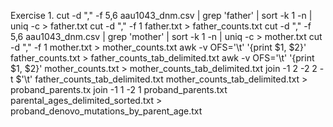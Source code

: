 Exercise 1.
cut -d "," -f 5,6 aau1043_dnm.csv | grep 'father' | sort -k 1 -n | uniq -c > father.txt
cut -d "," -f 1 father.txt > father_counts.txt
cut -d "," -f 5,6 aau1043_dnm.csv | grep 'mother' | sort -k 1 -n | uniq -c > mother.txt
cut -d "," -f 1 mother.txt > mother_counts.txt
awk -v OFS='\t' '{print $1, $2}' father_counts.txt > father_counts_tab_delimited.txt
awk -v OFS='\t' '{print $1, $2}' mother_counts.txt > mother_counts_tab_delimited.txt
join -1 2 -2 2 -t $'\t' father_counts_tab_delimited.txt mother_counts_tab_delimited.txt > proband_parents.tx
join -1 1 -2 1 proband_parents.txt parental_ages_delimited_sorted.txt > proband_denovo_mutations_by_parent_age.txt